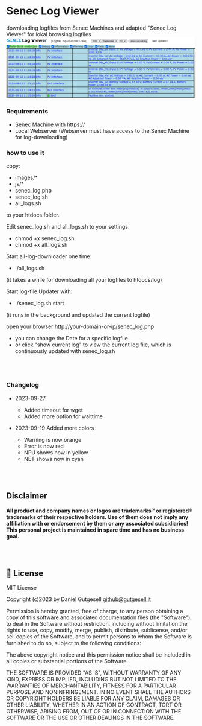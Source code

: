 # Senec Log Viewer
downloading logfiles from Senec Machines and adapted "Senec Log Viewer" for lokal browsing logfiles
![Screenshot](Logfile_Viewer.png)

### Requirements
- Senec Machine with https://
- Local Webserver (Webserver must have access to the Senec Machine for log-downloading)

### how to use it
copy:
- images/*
- js/*
- senec_log.php
- senec_log.sh
- all_logs.sh

to your htdocs folder.


Edit senec_log.sh and all_logs.sh to your settings.
- chmod +x senec_log.sh
- chmod +x all_logs.sh


Start all-log-downloader one time:
- ./all_logs.sh

(it takes a while for downloading all your logfiles to htdocs/log)


Start log-file Updater with:
- ./senec_log.sh start

(it runs in the background and updated the current logfile)


open your browser http://your-domain-or-ip/senec_log.php
- you can change the Date for a specific logfile
- or click "show current log" to view the current log file, which is continuously updated with senec_log.sh

<br /><br />
### Changelog
- 2023-09-27
  - Added timeout for wget
  - Added more option for waittime


- 2023-09-19 Added more colors
  - Warning is now orange
  - Error is now red
  - NPU shows now in yellow
  - NET shows now in cyan

<br /><br />
## Disclaimer
**All product and company names or logos are trademarks™ or registered® trademarks of their respective holders. Use of them does not imply any affiliation with or endorsement by them or any associated subsidiaries! This personal project is maintained in spare time and has no business goal.**

<br /><br />
## :scroll: License ## 
 MIT License

Copyright (c)2023 by Daniel Gutgesell github@gutgesell.it

Permission is hereby granted, free of charge, to any person obtaining a copy
of this software and associated documentation files (the "Software"), to deal
in the Software without restriction, including without limitation the rights
to use, copy, modify, merge, publish, distribute, sublicense, and/or sell
copies of the Software, and to permit persons to whom the Software is
furnished to do so, subject to the following conditions:

The above copyright notice and this permission notice shall be included in all
copies or substantial portions of the Software.

THE SOFTWARE IS PROVIDED "AS IS", WITHOUT WARRANTY OF ANY KIND, EXPRESS OR
IMPLIED, INCLUDING BUT NOT LIMITED TO THE WARRANTIES OF MERCHANTABILITY,
FITNESS FOR A PARTICULAR PURPOSE AND NONINFRINGEMENT. IN NO EVENT SHALL THE
AUTHORS OR COPYRIGHT HOLDERS BE LIABLE FOR ANY CLAIM, DAMAGES OR OTHER
LIABILITY, WHETHER IN AN ACTION OF CONTRACT, TORT OR OTHERWISE, ARISING FROM,
OUT OF OR IN CONNECTION WITH THE SOFTWARE OR THE USE OR OTHER DEALINGS IN THE
SOFTWARE.

